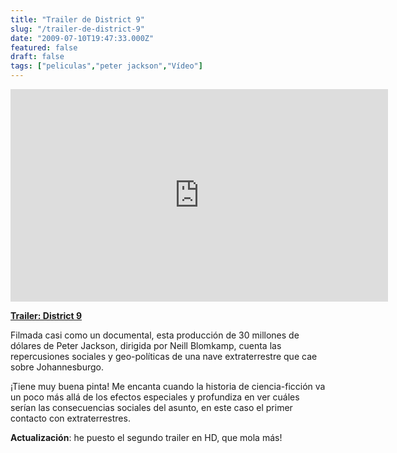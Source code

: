 ```yaml
---
title: "Trailer de District 9"
slug: "/trailer-de-district-9"
date: "2009-07-10T19:47:33.000Z"
featured: false
draft: false
tags: ["peliculas","peter jackson","Vídeo"]
---
```



<iframe allowfullscreen="" frameborder="0" height="340" src="http://www.youtube.com/embed/DyLUwOcR5pk?feature=oembed" width="604"></iframe>

[**Trailer: District 9**](http://www.youtube.com/watch?v=DyLUwOcR5pk)

Filmada casi como un documental, esta producción de 30 millones de dólares de Peter Jackson, dirigida por Neill Blomkamp, cuenta las repercusiones sociales y geo-políticas de una nave extraterrestre que cae sobre Johannesburgo.

¡Tiene muy buena pinta! Me encanta cuando la historia de ciencia-ficción va un poco más allá de los efectos especiales y profundiza en ver cuáles serían las consecuencias sociales del asunto, en este caso el primer contacto con extraterrestres.

**Actualización**: he puesto el segundo trailer en HD, que mola más!



